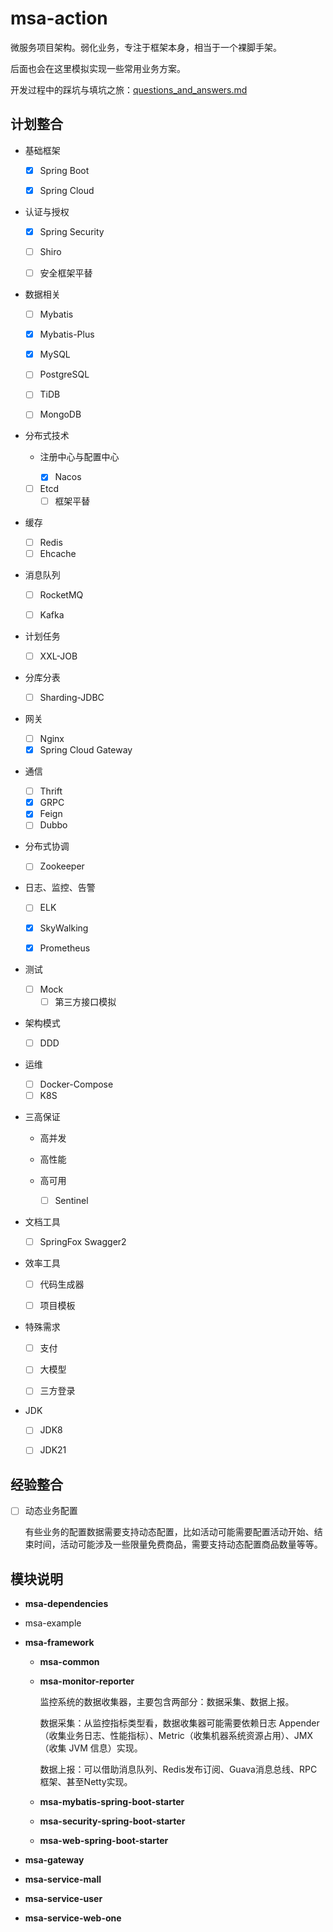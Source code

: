 # msa-action

微服务项目架构。弱化业务，专注于框架本身，相当于一个裸脚手架。

后面也会在这里模拟实现一些常用业务方案。

开发过程中的踩坑与填坑之旅：[questions_and_answers.md](questions_and_answers.md)

## 计划整合

+ 基础框架 

  + [x] Spring Boot 

  + [x] Spring Cloud 
+ 认证与授权

  + [x] Spring Security 

  + [ ] Shiro

  + [ ] 安全框架平替
+ 数据相关

  + [ ] Mybatis

  + [x] Mybatis-Plus

  + [x] MySQL

  + [ ] PostgreSQL

  + [ ] TiDB

  + [ ] MongoDB
+ 分布式技术

  + 注册中心与配置中心

    + [x] Nacos
  + [ ] Etcd
    + [ ] 框架平替
+ 缓存
    + [ ] Redis
    + [ ] Ehcache
+ 消息队列
  
  + [ ] RocketMQ
  
  + [ ] Kafka


+ 计划任务
    + [ ] XXL-JOB
+ 分库分表
    + [ ] Sharding-JDBC
+ 网关
    + [ ] Nginx
    + [x] Spring Cloud Gateway
+ 通信

  + [ ] Thrift
  + [x] GRPC
  + [x] Feign
  + [ ] Dubbo

+ 分布式协调

   + [ ] Zookeeper 


+ 日志、监控、告警

  + [ ] ELK

  + [x] SkyWalking

  + [x] Prometheus
+ 测试
  + [ ] Mock
    + [ ] 第三方接口模拟
+ 架构模式
  + [ ] DDD
+ 运维

  + [ ] Docker-Compose
  + [ ] K8S
+ 三高保证

  + 高并发

  + 高性能

  + 高可用
    + [ ] Sentinel
+ 文档工具
  + [ ] SpringFox Swagger2


+ 效率工具

  + [ ] 代码生成器

  + [ ] 项目模板
+ 特殊需求

  + [ ] 支付

  + [ ] 大模型

  + [ ] 三方登录
+ JDK

  + [ ] JDK8
  + [ ] JDK21



## 经验整合

+ [ ] 动态业务配置

  有些业务的配置数据需要支持动态配置，比如活动可能需要配置活动开始、结束时间，活动可能涉及一些限量免费商品，需要支持动态配置商品数量等等。



## 模块说明

+ **msa-dependencies**

+ msa-example

+ **msa-framework**

  + **msa-common**

  + **msa-monitor-reporter**

    监控系统的数据收集器，主要包含两部分：数据采集、数据上报。

    数据采集：从监控指标类型看，数据收集器可能需要依赖日志 Appender（收集业务日志、性能指标）、Metric（收集机器系统资源占用）、JMX（收集 JVM 信息）实现。

    数据上报：可以借助消息队列、Redis发布订阅、Guava消息总线、RPC框架、甚至Netty实现。

  + **msa-mybatis-spring-boot-starter**

  + **msa-security-spring-boot-starter**

  + **msa-web-spring-boot-starter**

+ **msa-gateway**

+ **msa-service-mall**

+ **msa-service-user**

+ **msa-service-web-one**